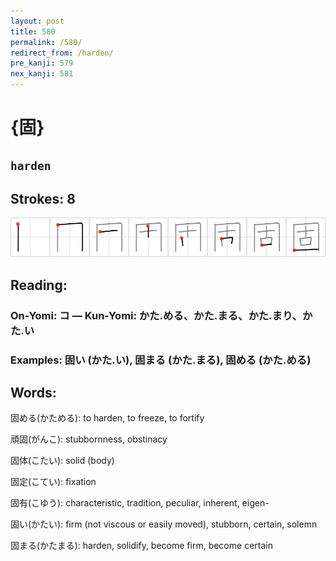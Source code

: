 ```yaml
---
layout: post
title: 580
permalink: /580/
redirect_from: /harden/
pre_kanji: 579
nex_kanji: 581
---
```


# {固}

## `harden`

## Strokes: 8

<div class="stroke"><img src="../images/E59BBA.png" /></div>

## Reading:

### On-Yomi: コ &mdash; Kun-Yomi: かた.める、かた.まる、かた.まり、かた.い

### Examples: 固い (かた.い), 固まる (かた.まる), 固める (かた.める)

## Words:

固める(かためる): to harden, to freeze, to fortify

頑固(がんこ): stubbornness, obstinacy

固体(こたい): solid (body)

固定(こてい): fixation

固有(こゆう): characteristic, tradition, peculiar, inherent, eigen-

固い(かたい): firm (not viscous or easily moved), stubborn, certain, solemn

固まる(かたまる): harden, solidify, become firm, become certain
